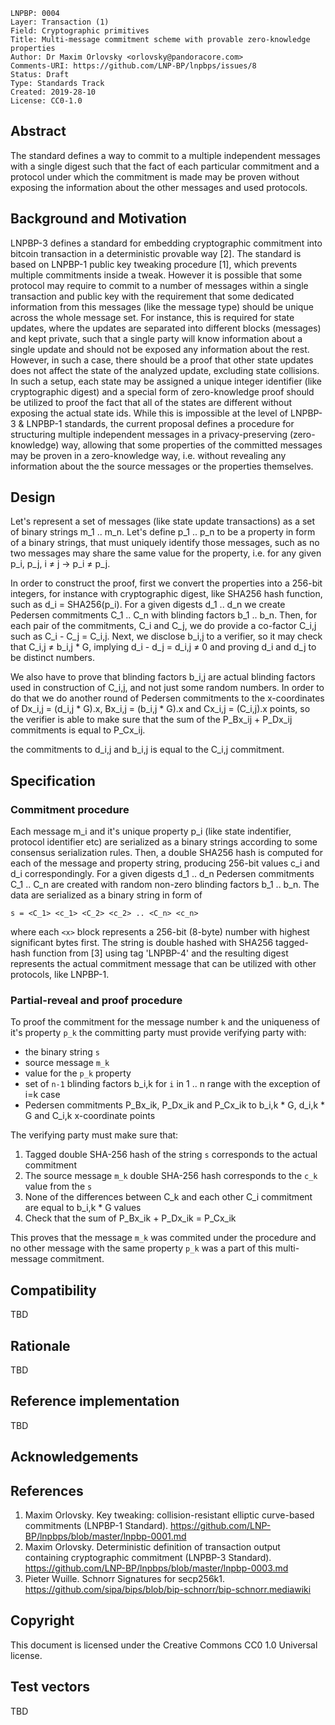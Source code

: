 ```
LNPBP: 0004
Layer: Transaction (1)
Field: Cryptographic primitives
Title: Multi-message commitment scheme with provable zero-knowledge properties
Author: Dr Maxim Orlovsky <orlovsky@pandoracore.com>
Comments-URI: https://github.com/LNP-BP/lnpbps/issues/8
Status: Draft
Type: Standards Track
Created: 2019-28-10
License: CC0-1.0
```

## Abstract

The standard defines a way to commit to a multiple independent messages with a single digest such that the fact of
each particular commitment and a protocol under which the commitment is made may be proven without exposing the 
information about the other messages and used protocols.


## Background and Motivation

LNPBP-3 defines a standard for embedding cryptographic commitment into bitcoin transaction in a deterministic provable 
way [2]. The standard is based on LNPBP-1 public key tweaking procedure [1], which prevents multiple commitments inside 
a tweak. However it is possible that some protocol may require to commit to a number of messages within a single 
transaction and public key with the requirement that some dedicated information from this messages (like the message 
type) should be unique across the whole message set. For instance, this is required for state updates, where the updates 
are separated into different blocks (messages) and kept private, such that a single party will know information about a 
single update and should not be exposed any information about the rest. However, in such a case, there should be a proof 
that other state updates does not affect the state of the analyzed update, excluding state collisions. In such a setup, 
each state may be assigned a unique integer identifier (like cryptographic digest) and a special form of zero-knowledge 
proof should be utilized to proof the fact that all of the states are different without exposing the actual state ids. 
While this is impossible at the level of LNPBP-3 & LNPBP-1 standards, the current proposal defines a procedure for 
structuring multiple independent messages in a privacy-preserving (zero-knowledge) way, allowing that some properties of 
the committed messages may be proven in a zero-knowledge way, i.e. without revealing any information about the the 
source messages or the properties themselves.


## Design

Let's represent a set of messages (like state update transactions) as a set of binary strings m_1 .. m_n. Let's define
p_1 .. p_n to be a property in form of a binary strings, that must uniquely identify those messages, such as no two 
messages may share the same value for the property, i.e. for any given p_i, p_j, i ≠ j -> p_i ≠ p_j.

In order to construct the proof, first we convert the properties into a 256-bit integers, for instance with 
cryptographic digest, like SHA256 hash function, such as d_i = SHA256(p_i). For a given digests d_1 .. d_n we create 
Pedersen commitments C_1 .. C_n with blinding factors b_1 .. b_n. Then, for each pair of the commitments, C_i and C_j, 
we do provide a co-factor C_i,j such as C_i - C_j = C_i,j. Next, we disclose b_i,j to a verifier, so it may check that 
C_i,j ≠ b_i,j * G, implying d_i - d_j = d_i,j ≠ 0 and proving d_i and d_j to be distinct numbers.

We also have to prove that blinding factors b_i,j are actual blinding factors used in construction of C_i,j, and not
just some random numbers. In order to do that we do another round of Pedersen commitments to the x-coordinates of 
Dx_i,j = (d_i,j * G).x, Bx_i,j = (b_i,j * G).x and Cx_i,j = (C_i,j).x points, so the verifier is able to make sure that 
the sum of the P_Bx_ij + P_Dx_ij commitments is equal to P_Cx_ij.

the commitments to d_i,j and b_i,j is equal to the C_i,j commitment.


## Specification

### Commitment procedure

Each message m_i and it's unique property p_i (like state indentifier, protocol identifier etc) are serialized as a 
binary strings according to some consensus serialization rules. Then, a double SHA256 hash is computed for each of the
message and property string, producing 256-bit values c_i and d_i correspondingly. For a given digests d_1 .. d_n 
Pedersen commitments C_1 .. C_n are created with random non-zero blinding factors b_1 .. b_n. The data are serialized
as a binary string in form of

`s = <C_1> <c_1> <C_2> <c_2> .. <C_n> <c_n>`

where each `<x>` block represents a 256-bit (8-byte) number with highest significant bytes first. The string is double
hashed with SHA256 tagged-hash function from [3] using tag 'LNPBP-4' and the resulting digest represents the actual
commitment message that can be utilized with other protocols, like LNPBP-1.


### Partial-reveal and proof procedure

To proof the commitment for the message number `k` and the uniqueness of it's property `p_k` the committing party must 
provide verifying party with:
- the binary string `s`
- source message `m_k`
- value for the `p_k` property
- set of `n-1` blinding factors b_i,k for `i` in 1 .. n range with the exception of i=k case
- Pedersen commitments P_Bx_ik, P_Dx_ik and P_Cx_ik to b_i,k * G, d_i,k * G and C_i,k x-coordinate points

The verifying party must make sure that:
1. Tagged double SHA-256 hash of the string `s` corresponds to the actual commitment
2. The source message `m_k` double SHA-256 hash corresponds to the `c_k` value from the `s`
3. None of the differences between C_k and each other C_i commitment are equal to b_i,k * G values
4. Check that the sum of P_Bx_ik + P_Dx_ik = P_Cx_ik

This proves that the message `m_k` was commited under the procedure and no other message with the same property `p_k`
was a part of this multi-message commitment.


## Compatibility

TBD


## Rationale

TBD


## Reference implementation

TBD


## Acknowledgements

## References

1. Maxim Orlovsky. Key tweaking: collision-resistant elliptic curve-based commitments (LNPBP-1 Standard). 
   <https://github.com/LNP-BP/lnpbps/blob/master/lnpbp-0001.md>
2. Maxim Orlovsky. Deterministic definition of transaction output containing cryptographic commitment
   (LNPBP-3 Standard). <https://github.com/LNP-BP/lnpbps/blob/master/lnpbp-0003.md>
3. Pieter Wuille. Schnorr Signatures for secp256k1.
   <https://github.com/sipa/bips/blob/bip-schnorr/bip-schnorr.mediawiki>


## Copyright

This document is licensed under the Creative Commons CC0 1.0 Universal license.


## Test vectors

TBD
